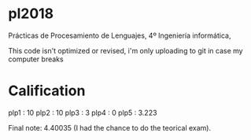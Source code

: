 # pl2018
Prácticas de Procesamiento de Lenguajes, 4º Ingeniería informática,

This code isn't optimized or revised, i'm only uploading to git in case my computer breaks



# Calification
plp1 : 10
plp2 : 10
plp3 : 3
plp4 : 0
plp5 : 3.223

Final note: 4.40035 (I had the chance to do the teorical exam).